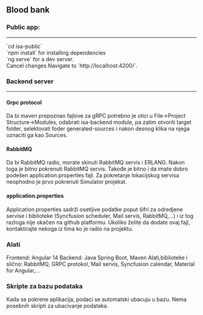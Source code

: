 ## Blood bank

### Public app:
<hr>
  `cd isa-public` <br>
  `npm install` for installing dependencies <br>
  `ng serve` for a dev server. <br>Cancel changes
  Navigate to `http://localhost:4200/`. 

### Backend server
<hr>

#### Grpc protocol
  Da bi maven prepoznao fajlove za gRPC potrebno je otici u File->Project Structure->Modules, odabrati isa-backend module, pa zatim otvoriti target folder, selektovati foder generated-sources i nakon desnog klika na njega oznaciti ga kao Sources.  
  
#### RabbitMQ
  Da bi RabbitMQ radio, morate skinuti RabbitMQ servis i ERLANG. Nakon toga je bitno pokrenuti RabbitMQ servis. Takođe je bitno i da imate dobro podešen application.properties fajl. Za pokretanje lokacijskog servisa neophodno je prvo pokrenuti Simulator projekat.
  
#### application.properties
  Application.properties sadrži osetljive podatke poput šifri za odredjene servise i biblioteke (Syncfusion scheduler, Mail servis, RabbitMQ,...) i iz tog razloga nije okačen na github platformu. Ukoliko želite da dodate ovaj fajl, kontaktirajte nekoga iz tima ko je radio na projektu.

### Alati
  Frontend: Angular 14
  Backend: Java Spring Boot, Maven
  Alati,biblioteke i slično: RabbitMQ, GRPC protokol, Mail servis, Syncfusion calendar, Material for Angular,...
  
### Skripte za bazu podataka
  Kada se pokrene aplikacija, podaci se automatski ubacuju u bazu. Nema posebnih skripti za ubacivanje podataka.
  
